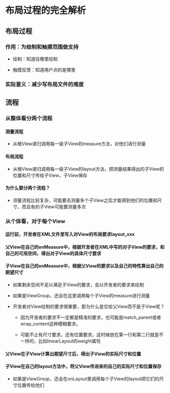 # 布局过程的完全解析

## 布局过程

### 作用：为绘制和触摸范围做支持

- 绘制：知道往哪里绘制

- 触摸反馈：知道用户点的是哪里

### 实际意义：减少写布局文件的难度

## 流程

### 从整体看分两个流程

#### 测量流程

- 从根View递归调用每一级子View的measure方法，对他们进行测量

#### 布局流程

- 从根View递归调用每一级子View的layout方法，把测量结果得出的子View的位置和尺寸传给子View，子View保存

#### 为什么要分两个流程？

- 测量流程比较复杂，可能要去测量多个子View之后才能得到他们的位置和尺寸，而且有的子View可能要测量多次

### 从个体看，对于每个View

#### 运行前，开发者在XML文件里写入对View的布局要求layout_xxx

#### 父View在自己的onMeasure中，根据开发者在XML中写的对子View的要求，和自己的可用空间，得出对子View的具体尺寸要求

#### 子View在自己的onMeasure中，根据父View的要求以及自己的特性算出自己的期望尺寸

- 如果剩余空间不足以满足子View的要求，会以开发者的要求来绘制

- 如果是ViewGroup，还会在这里调用每个子View的measure进行测量

- 开发者对View绘制的要求很重要，那为什么是交给父View而不是子View呢？

  - 因为开发者的要求不一定都是精准的要求，也可能是match_parent或者wrap_content这种模糊要求。
  
  - 可能不止有尺寸要求，还有位置要求。这时候放在第一行和第二行就是不一样的，比如linearLayout的weight属性

#### 父View在子View计算出期望尺寸后，得出子View的实际尺寸和位置

#### 子View在自己的layout方法中，将父View传进来的自己的实际尺寸和位置保存

- 如果是ViewGroup，还会在onLayout里调用每个子View的layout把它们的尺寸位置传给他们
